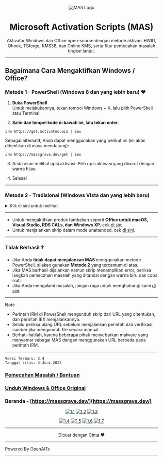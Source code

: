 <p align="center"><img src="https://massgrave.dev/img/logo_small.png" alt="MAS Logo"></p>

<h1 align="center">Microsoft Activation Scripts (MAS)</h1>

<p align="center">Aktivator Windows dan Office open-source dengan metode aktivasi HWID, Ohook, TSforge, KMS38, dan Online KMS, serta fitur pemecahan masalah tingkat lanjut.</p>

<hr>
  
## Bagaimana Cara Mengaktifkan Windows / Office?

### Metode 1 - PowerShell (Windows 8 dan yang lebih baru) ❤️

1.   **Buka PowerShell**  
	Untuk melakukannya, tekan tombol Windows + X, lalu pilih PowerShell atau Terminal.

2.   **Salin dan tempel kode di bawah ini, lalu tekan enter.**  
```
irm https://get.activated.win | iex
```
Sebagai alternatif, Anda dapat menggunakan yang berikut ini (ini akan dihentikan di masa mendatang):  
```
irm https://massgrave.dev/get | iex
```

3.   Anda akan melihat opsi aktivasi. Pilih opsi aktivasi yang disorot dengan warna hijau.

4.   Selesai

---

### Metode 2 - Tradisional (Windows Vista dan yang lebih baru)

<details>
  <summary>Klik di sini untuk melihat</summary>
  
1.   Unduh file menggunakan salah satu tautan di bawah ini:  
`https://github.com/massgravel/Microsoft-Activation-Scripts/archive/refs/heads/master.zip`  
atau  
`https://git.activated.win/massgrave/Microsoft-Activation-Scripts/archive/master.zip`
2.   Klik kanan pada file zip yang telah diunduh lalu ekstrak.
3.   Di folder hasil ekstrak, cari folder bernama `All-In-One-Version`.
4.   Jalankan file bernama `MAS_AIO.cmd`.
5.   Anda akan melihat opsi aktivasi. Ikuti petunjuk di layar.
6.   Selesai.

</details>

---

- Untuk mengaktifkan produk tambahan seperti **Office untuk macOS, Visual Studio, RDS CALs, dan Windows XP**, cek [di sini](https://massgrave.dev/unsupported_products_activation).
- Untuk menjalankan skrip dalam mode unattended, cek [di sini](https://massgrave.dev/command_line_switches).

---

### Tidak Berhasil ❓

- Jika Anda **tidak dapat menjalankan MAS** menggunakan metode PowerShell, silakan gunakan **Metode 2** yang tercantum di atas.
- Jika MAS berhasil dijalankan namun skrip menampilkan error, periksa langkah pemecahan masalah yang ditandai dengan warna biru dan coba ikuti.
- Jika Anda mengalami masalah, jangan ragu untuk menghubungi kami [di sini](https://massgrave.dev/troubleshoot).

---

> [!NOTE]
>
> - Perintah IRM di PowerShell mengunduh skrip dari URL yang ditentukan, dan perintah IEX menjalankannya.
> - Selalu periksa ulang URL sebelum menjalankan perintah dan verifikasi sumber jika mengunduh file secara manual.
> - Berhati-hatilah, karena beberapa pihak menyebarkan malware yang menyamar sebagai MAS dengan menggunakan URL berbeda pada perintah IRM.

---

```
Versi Terbaru: 3.4
Tanggal rilis: 3-Juni-2025
```

### [Pemecahan Masalah / Bantuan](https://massgrave.dev/troubleshoot)
### [Unduh Windows & Office Original](https://massgrave.dev/genuine-installation-media)
### Beranda - [https://massgrave.dev/](https://massgrave.dev/)

<div align="center">
  
[![1.1]][1]
[![1.2]][2]
[![1.3]][3]

</div>

<div align="center">
  
[![1.4]][4]
[![1.5]][5]
[![1.6]][6]
[![1.7]][7]

</div>

[1.1]: https://massgrave.dev/img/logo_github.png (GitHub)
[1.2]: https://massgrave.dev/img/logo_azuredevops.png (AzureDevOps)
[1.3]: https://massgrave.dev/img/logo_gitea.png (Self-hosted Git)

[1.4]: https://massgrave.dev/img/logo_discord.png (Chat dengan kami tanpa mendaftar)
[1.5]: https://massgrave.dev/img/logo_reddit.png (Reddit)
[1.6]: https://massgrave.dev/img/logo_bluesky.png (Bluesky)
[1.7]: https://massgrave.dev/img/logo_x.png (Twitter)

[1]: https://github.com/massgravel/Microsoft-Activation-Scripts
[2]: https://dev.azure.com/massgrave/_git/Microsoft-Activation-Scripts
[3]: https://git.activated.win/massgrave/Microsoft-Activation-Scripts
[4]: https://discord.gg/j2yFsV5ZVC
[5]: https://www.reddit.com/r/MAS_Activator
[6]: https://bsky.app/profile/massgrave.dev
[7]: https://twitter.com/massgravel

---

<p align="center">Dibuat dengan Cinta ❤️</p>

---

[Powered By OpenAiTx](https://github.com/OpenAiTx/OpenAiTx)

---